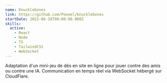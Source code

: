 ```yaml
---
name: Knucklebones
link: https://github.com/Poooel/knucklebones
startDate: 2022-08-28T00:00:00.000Z
skills:
  active:
    - React
    - Node
    - TS
    - TailwindCSS
    - WebSocket
---
```


Adaptation d'un mini-jeu de dés en site en ligne pour jouer contre des amis ou contre une IA. Communication en temps réel via WebSocket hébergé sur CloudFlare.
